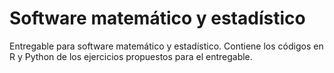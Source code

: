# Software matemático y estadístico
Entregable para software matemático y estadístico. Contiene los códigos en R y Python de los ejercicios propuestos para el entregable.
